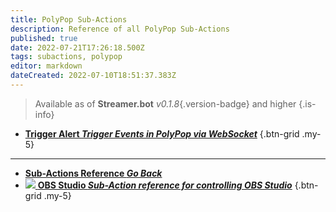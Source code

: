 ```yaml
---
title: PolyPop Sub-Actions
description: Reference of all PolyPop Sub-Actions
published: true
date: 2022-07-21T17:26:18.500Z
tags: subactions, polypop
editor: markdown
dateCreated: 2022-07-10T18:51:37.383Z
---
```


> Available as of **Streamer.bot** *v0.1.8*{.version-badge} and higher
{.is-info}

* [<i class="mdi mdi-variable text--polypop"></i>**Trigger Alert *Trigger Events in PolyPop via WebSocket***](/en/Sub-Actions/PolyPop/Trigger-Alert)
{.btn-grid .my-5}


---

- [<i class="mdi mdi-chevron-left"></i>**Sub-Actions Reference *Go Back***](/en/Sub-Actions)
- [<img src="https://streamer.bot/img/integrations/obs.svg"/> **OBS Studio *Sub-Action reference for controlling OBS Studio***](/en/Sub-Actions/OBS)
{.btn-grid .my-5}